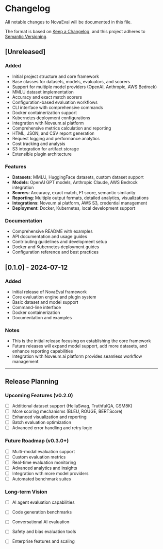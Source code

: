 # Changelog

All notable changes to NovaEval will be documented in this file.

The format is based on [Keep a Changelog](https://keepachangelog.com/en/1.0.0/),
and this project adheres to [Semantic Versioning](https://semver.org/spec/v2.0.0.html).

## [Unreleased]

### Added
- Initial project structure and core framework
- Base classes for datasets, models, evaluators, and scorers
- Support for multiple model providers (OpenAI, Anthropic, AWS Bedrock)
- MMLU dataset implementation
- Accuracy and exact match scorers
- Configuration-based evaluation workflows
- CLI interface with comprehensive commands
- Docker containerization support
- Kubernetes deployment configurations
- Integration with Noveum.ai platform
- Comprehensive metrics calculation and reporting
- HTML, JSON, and CSV report generation
- Request logging and performance analytics
- Cost tracking and analysis
- S3 integration for artifact storage
- Extensible plugin architecture

### Features
- **Datasets**: MMLU, HuggingFace datasets, custom dataset support
- **Models**: OpenAI GPT models, Anthropic Claude, AWS Bedrock integration
- **Scorers**: Accuracy, exact match, F1 score, semantic similarity
- **Reporting**: Multiple output formats, detailed analytics, visualizations
- **Integrations**: Noveum.ai platform, AWS S3, credential management
- **Deployment**: Docker, Kubernetes, local development support

### Documentation
- Comprehensive README with examples
- API documentation and usage guides
- Contributing guidelines and development setup
- Docker and Kubernetes deployment guides
- Configuration reference and best practices

## [0.1.0] - 2024-07-12

### Added
- Initial release of NovaEval framework
- Core evaluation engine and plugin system
- Basic dataset and model support
- Command-line interface
- Docker containerization
- Documentation and examples

### Notes
- This is the initial release focusing on establishing the core framework
- Future releases will expand model support, add more datasets, and enhance reporting capabilities
- Integration with Noveum.ai platform provides seamless workflow management

---

## Release Planning

### Upcoming Features (v0.2.0)
- [ ] Additional dataset support (HellaSwag, TruthfulQA, GSM8K)
- [ ] More scoring mechanisms (BLEU, ROUGE, BERTScore)
- [ ] Enhanced visualization and reporting
- [ ] Batch evaluation optimization
- [ ] Advanced error handling and retry logic

### Future Roadmap (v0.3.0+)
- [ ] Multi-modal evaluation support
- [ ] Custom evaluation metrics
- [ ] Real-time evaluation monitoring
- [ ] Advanced analytics and insights
- [ ] Integration with more model providers
- [ ] Automated benchmark suites

### Long-term Vision
- [ ] AI agent evaluation capabilities
- [ ] Code generation benchmarks
- [ ] Conversational AI evaluation
- [ ] Safety and bias evaluation tools
- [ ] Enterprise features and scaling

